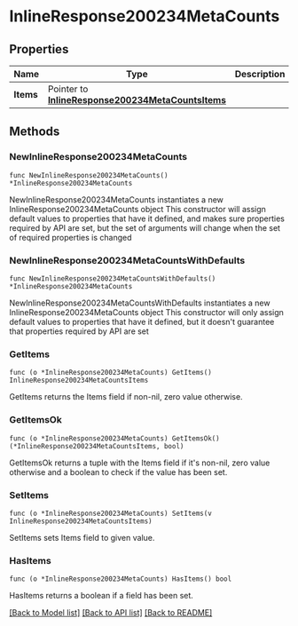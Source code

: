 # InlineResponse200234MetaCounts

## Properties

Name | Type | Description | Notes
------------ | ------------- | ------------- | -------------
**Items** | Pointer to [**InlineResponse200234MetaCountsItems**](InlineResponse200234MetaCountsItems.md) |  | [optional] 

## Methods

### NewInlineResponse200234MetaCounts

`func NewInlineResponse200234MetaCounts() *InlineResponse200234MetaCounts`

NewInlineResponse200234MetaCounts instantiates a new InlineResponse200234MetaCounts object
This constructor will assign default values to properties that have it defined,
and makes sure properties required by API are set, but the set of arguments
will change when the set of required properties is changed

### NewInlineResponse200234MetaCountsWithDefaults

`func NewInlineResponse200234MetaCountsWithDefaults() *InlineResponse200234MetaCounts`

NewInlineResponse200234MetaCountsWithDefaults instantiates a new InlineResponse200234MetaCounts object
This constructor will only assign default values to properties that have it defined,
but it doesn't guarantee that properties required by API are set

### GetItems

`func (o *InlineResponse200234MetaCounts) GetItems() InlineResponse200234MetaCountsItems`

GetItems returns the Items field if non-nil, zero value otherwise.

### GetItemsOk

`func (o *InlineResponse200234MetaCounts) GetItemsOk() (*InlineResponse200234MetaCountsItems, bool)`

GetItemsOk returns a tuple with the Items field if it's non-nil, zero value otherwise
and a boolean to check if the value has been set.

### SetItems

`func (o *InlineResponse200234MetaCounts) SetItems(v InlineResponse200234MetaCountsItems)`

SetItems sets Items field to given value.

### HasItems

`func (o *InlineResponse200234MetaCounts) HasItems() bool`

HasItems returns a boolean if a field has been set.


[[Back to Model list]](../README.md#documentation-for-models) [[Back to API list]](../README.md#documentation-for-api-endpoints) [[Back to README]](../README.md)


